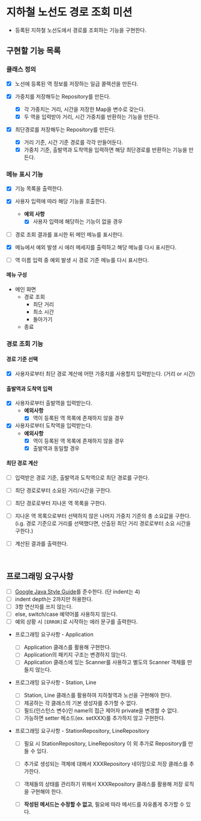 # 지하철 노선도 경로 조회 미션

* 등록된 지하철 노선도에서 경로를 조회하는 기능을 구현한다.

## 구현할 기능 목록

### 클래스 정의

- [x] 노선에 등록된 역 정보를 저장하는 일급 콜렉션을 만든다.

- [x] 가중치를 저장해두는 Repository를 만든다.
  - [x] 각 가중치는 거리, 시간을 저장한 Map을 변수로 갖는다.
  - [x] 두 역을 입력받아 거리, 시간 가중치를 반환하는 기능을 만든다.
- [x] 최단경로를 저장해두는 Repository를 만든다.
  - [x] 거리 기준, 시간 기준 경로를 각각 만들어둔다.
  - [x] 가중치 기준, 출발역과 도착역을 입력하면 해당 최단경로를 반환하는 기능을 만든다.

### 메뉴 표시 기능

- [x] 기능 목록을 출력한다.
- [x] 사용자 입력에 따라 해당 기능을 호출한다.
  -  **예외 사항**
     * [x] 사용자 입력에 해당하는 기능이 없을 경우
- [ ] 경로 조회 결과를 표시한 뒤 메인 메뉴를 표시한다.
- [x] 메뉴에서 예외 발생 시 에러 메세지를 출력하고 해당 메뉴를 다시 표시한다.
- [ ] 역 이름 입력 중 예외 발생 시 경로 기준 메뉴를 다시 표시한다.


#### 메뉴 구성

* 메인 화면
  * 경로 조회
    * 최단 거리
    * 최소 시간
    * 돌아가기
  * 종료

### 경로 조회 기능

#### 경로 기준 선택

- [x] 사용자로부터 최단 경로 계산에 어떤 가중치를 사용할지 입력받는다. (거리 or 시간)

#### 출발역과 도착역 입력

- [x] 사용자로부터 출발역을 입력받는다.
  - **예외사항**
    - [x] 역이 등록된 역 목록에 존재하지 않을 경우
- [x] 사용자로부터 도착역을 입력받는다.
  - **예외사항**
    - [x] 역이 등록된 역 목록에 존재하지 않을 경우
    - [x] 출발역과 동일할 경우

#### 최단 경로 계산

- [ ] 입력받은 경로 기준, 출발역과 도착역으로 최단 경로를 구한다.
- [ ] 최단 경로로부터 소요된 거리/시간을 구한다.
- [ ] 최단 경로로부터 지나온 역 목록을 구한다.
- [ ] 지나온 역 목록으로부터 선택하지 않은 나머지 가중치 기준의 총 소요값을 구한다.
  (i.g. 경로 기준으로 거리를 선택했다면, 산출된 최단 거리 경로로부터 소요 시간을 구한다.)

- [ ] 계산된 결과를 출력한다.

<br>

## 프로그래밍 요구사항

- [ ] [Google Java Style Guide](https://google.github.io/styleguide/javaguide.html)를 준수한다. (단 indent는 4)
- [ ] indent depth는 2까지만 허용한다.
- [ ] 3항 연산자를 쓰지 않는다.
- [ ] else, switch/case 예약어를 사용하지 않는다.
- [ ] 예외 상황 시 `[ERROR]`로 시작하는 에러 문구를 출력한다.
- 프로그래밍 요구사항 - Application

  - [ ] Application 클래스를 활용해 구현한다.
  - [ ] Application의 패키지 구조는 변경하지 않는다.
  - [ ] Application 클래스에 있는 Scanner를 사용하고 별도의 Scanner 객체를 만들지 않는다.
- 프로그래밍 요구사항 - Station, Line

  - [ ] Station, Line 클래스를 활용하여 지하철역과 노선을 구현해야 한다.
  - [ ] 제공하는 각 클래스의 기본 생성자를 추가할 수 없다.
  - [ ] 필드(인스턴스 변수)인 name의 접근 제어자 private을 변경할 수 없다.
  - [ ] 가능하면 setter 메소드(ex. setXXX)를 추가하지 않고 구현한다.
- 프로그래밍 요구사항 - StationRepository, LineRepository
  - [ ] 필요 시 StationRepository, LineRepository 이 외 추가로 Repository를 만들 수 있다.
  - [ ] 추가로 생성되는 객체에 대해서 XXXRepository 네이밍으로 저장 클래스를 추가한다.
  - [ ] 객체들의 상태를 관리하기 위해서 XXXRepository 클래스를 활용해 저장 로직을 구현해야 한다.
  - [ ] **작성된 메서드는 수정할 수 없고**, 필요에 따라 메서드를 자유롭게 추가할 수 있다.

